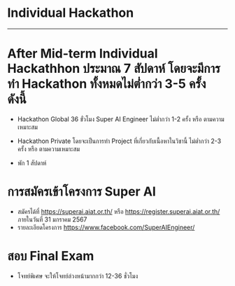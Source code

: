 # Individual Hackathon
---

# After Mid-term Individual Hackathhon ประมาณ 7 สัปดาห์ โดยจะมีการทำ Hackathon ทั้งหมดไม่ต่ำกว่า 3-5 ครั้ง ดังนี้ 


- Hackathon Global 36 ขั่วโมง Super AI Engineer                ไม่ต่ำกว่า 1-2 ครั้ง หรือ ตามความเหมาะสม

- Hackathon Private โดยจะเป็นการทำ Project ที่เกี่ยวกับเนื้อหาในวิชานี้  ไม่ต่ำกว่า 2-3 ครั้ง หรือ ตามความเหมาะสม

- พัก 1 สัปดาห์ 

# การสมัครเข้าโครงการ Super AI 
- สมัครได้ที่ https://superai.aiat.or.th/ หรือ https://register.superai.aiat.or.th/ ภายในวันที่ 31 มกราคม 2567
- รายละเอียดโครงการ https://www.facebook.com/SuperAIEngineer/

# สอบ Final Exam 

- โจทย์พิเศษ จะให้โจทย์ล่วงหน้ามากกว่า 12-36 ชั่วโมง


